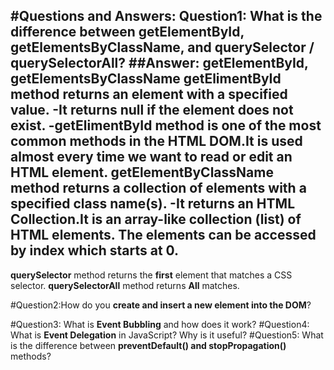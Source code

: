 #Questions and Answers:
Question1: What is the difference between **getElementById, getElementsByClassName, and querySelector / querySelectorAll**?
##Answer:                                     **getElementById, getElementsByClassName**
**getElimentById** method returns an element with a specified value.
-It returns null if the element does not exist.
-**getElimentById** method is one of the most common methods in the HTML DOM.It is used almost every time we want to read or edit an HTML element.
**getElementByClassName** method returns a collection of elements with a specified class name(s).
-It returns an HTML Collection.It is an array-like collection (list) of HTML elements. The elements can be accessed by index which starts at 0.
---------------------------------------------------------------------------------------------------------------------------------------------
**querySelector** method returns the **first** element that matches a CSS selector.
**querySelectorAll** method returns **All** matches.



#Question2:How do you **create and insert a new element into the DOM**?

#Question3: What is **Event Bubbling** and how does it work?
#Question4: What is **Event Delegation** in JavaScript? Why is it useful?
#Question5: What is the difference between **preventDefault() and stopPropagation()** methods?

